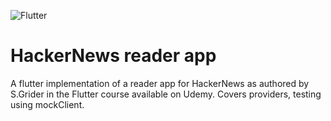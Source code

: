 ![Flutter](https://cdn-images-1.medium.com/max/2000/1*9-ujy3CCBhrpkvS7TMLcoQ.png)

# HackerNews reader app

A flutter implementation of a reader app for HackerNews as authored by S.Grider in the Flutter course available on Udemy. Covers providers, testing using mockClient.

